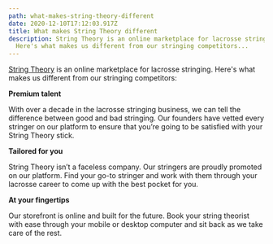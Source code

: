 ```yaml
---
path: what-makes-string-theory-different
date: 2020-12-10T17:12:03.917Z
title: What makes String Theory different
description: String Theory is an online marketplace for lacrosse stringing.
  Here's what makes us different from our stringing competitors...
---
```

[String Theory](https://stringtheory.us/) is an online marketplace for lacrosse stringing. Here's what makes us different from our stringing competitors:

**Premium talent**

With over a decade in the lacrosse stringing business, we can tell the difference between good and bad stringing. Our founders have vetted every stringer on our platform to ensure that you’re going to be satisfied with your String Theory stick.

**Tailored for you**

String Theory isn’t a faceless company. Our stringers are proudly promoted on our platform. Find your go-to stringer and work with them through your lacrosse career to come up with the best pocket for you.

**At your fingertips**

Our storefront is online and built for the future. Book your string theorist with ease through your mobile or desktop computer and sit back as we take care of the rest.